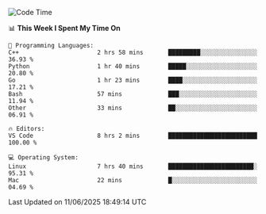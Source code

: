 
<!--START_SECTION:waka-->
![Code Time](http://img.shields.io/badge/Code%20Time-3%2C496%20hrs%207%20mins-blue)

📊 **This Week I Spent My Time On** 

```text
💬 Programming Languages: 
C++                      2 hrs 58 mins       █████████░░░░░░░░░░░░░░░░   36.93 % 
Python                   1 hr 40 mins        █████░░░░░░░░░░░░░░░░░░░░   20.80 % 
Go                       1 hr 23 mins        ████░░░░░░░░░░░░░░░░░░░░░   17.21 % 
Bash                     57 mins             ███░░░░░░░░░░░░░░░░░░░░░░   11.94 % 
Other                    33 mins             ██░░░░░░░░░░░░░░░░░░░░░░░   06.91 % 

🔥 Editors: 
VS Code                  8 hrs 2 mins        █████████████████████████   100.00 % 

💻 Operating System: 
Linux                    7 hrs 40 mins       ████████████████████████░   95.31 % 
Mac                      22 mins             █░░░░░░░░░░░░░░░░░░░░░░░░   04.69 % 
```


 Last Updated on 11/06/2025 18:49:14 UTC
<!--END_SECTION:waka-->

